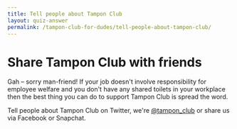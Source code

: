 ```yaml
---
title: Tell people about Tampon Club
layout: quiz-answer
permalink: /tampon-club-for-dudes/tell-people-about-tampon-club/
---
```

# Share Tampon Club with friends

Gah – sorry man-friend! If your job doesn't involve responsibility for employee welfare and you don't have any shared toilets in your workplace then the best thing you can do to support Tampon Club is spread the word.

Tell people about Tampon Club on Twitter, we're [@tampon_club](http://twitter.com/tampon_club) or share us via Facebook or Snapchat.

